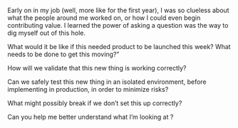Early on in my job (well, more like for the first year), I was so clueless about what the people around me worked on, or how I could even begin contributing value. I learned the power of asking a question was the way to dig myself out of this hole.


What would it be like if this needed product to be launched this week? What needs to be done to get this moving?”

How will we validate that this new thing is working correctly?

Can we safely test this new thing in an isolated environment, before implementing in production, in order to minimize risks?

What might possibly break if we don’t set this up correctly?

Can you help me better understand what I’m looking at ?
 
